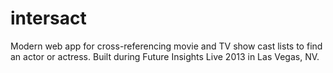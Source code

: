 intersact
=========

Modern web app for cross-referencing movie and TV show cast lists to find an actor or actress.  Built during Future Insights Live 2013 in Las Vegas, NV.
